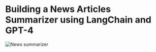 # Building a News Articles Summarizer using LangChain and GPT-4 
![News summarizer](./new_article_summarizer.jpeg)
